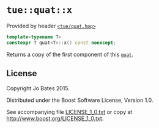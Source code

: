 `tue::quat::x`
==============
Provided by header [`<tue/quat.hpp>`](../../headers/quat.md)

```c++
template<typename T>
constexpr T quat<T>::x() const noexcept;
```

Returns a copy of the first component of this [`quat`](../../headers/quat.md).

License
-------
Copyright Jo Bates 2015.

Distributed under the Boost Software License, Version 1.0.

See accompanying file [LICENSE_1_0.txt](../../../LICENSE_1_0.txt) or copy at
http://www.boost.org/LICENSE_1_0.txt.
